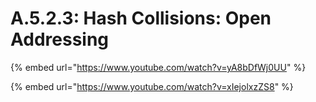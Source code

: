# A.5.2.3: Hash Collisions: Open Addressing

{% embed url="https://www.youtube.com/watch?v=yA8bDfWj0UU" %}

{% embed url="https://www.youtube.com/watch?v=xIejolxzZS8" %}
